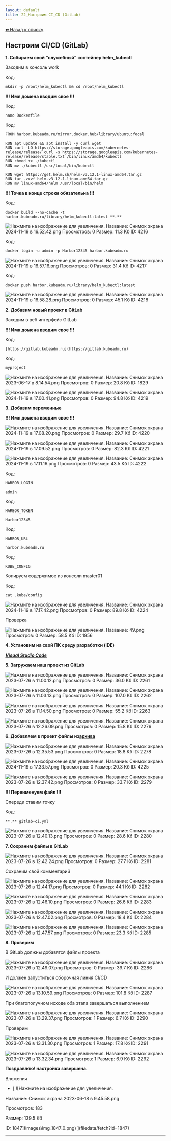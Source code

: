```yaml
---
layout: default
title: 22_Настроим CI_CD (GitLab)
---
```

<a class="back-link" href="index.html">⬅ Назад к списку</a>


##  Настроим CI/CD (GitLab) 

**1\. Собираем свой "служебный" контейнер helm_kubectl**  
  
Заходим в консоль work  
  


Код:
    
    
    mkdir -p /root/helm_kubectl && cd /root/helm_kubectl

**!!! Имя домена вводим свое !!!**  
  


Код:
    
    
    nano Dockerfile

Код:
    
    
    FROM harbor.kubeadm.ru/mirror.docker.hub/library/ubuntu:focal
    
    RUN apt update && apt install -y curl wget
    RUN curl -LO https://storage.googleapis.com/kubernetes-release/release/`curl -s https://storage.googleapis.com/kubernetes-release/release/stable.txt`/bin/linux/amd64/kubectl
    RUN chmod +x ./kubectl
    RUN mv ./kubectl /usr/local/bin/kubectl
    
    RUN wget https://get.helm.sh/helm-v3.12.1-linux-amd64.tar.gz
    RUN tar -zxvf helm-v3.12.1-linux-amd64.tar.gz
    RUN mv linux-amd64/helm /usr/local/bin/helm

**!!! Точка в конце строки обязательна !!!**  
  


Код:
    
    
    docker build --no-cache -t harbor.kubeadm.ru/library/helm_kubectl:latest **.**

![Нажмите на изображение для увеличения.  Название:	Снимок экрана 2024-11-19 в 16.52.42.png Просмотров:	0 Размер:	11.3 Кб ID:	4216](images\\img_4216_1732024400.png)  
  


Код:
    
    
    docker login -u admin -p Harbor12345 harbor.kubeadm.ru

![Нажмите на изображение для увеличения.  Название:	Снимок экрана 2024-11-19 в 16.57.16.png Просмотров:	0 Размер:	31.4 Кб ID:	4217](images\\img_4217_1732024683.png)  
  


Код:
    
    
    docker push harbor.kubeadm.ru/library/helm_kubectl:latest

![Нажмите на изображение для увеличения.  Название:	Снимок экрана 2024-11-19 в 16.58.28.png Просмотров:	0 Размер:	45.1 Кб ID:	4218](images\\img_4218_1732024745.png)  
  
**2\. Добавим новый проект в GitLab**  
  
Заходим в веб интерфейс GitLab  
  
**!!! Имя домена вводим свое !!!**  
  


Код:
    
    
    [https://gitlab.kubeadm.ru](https://gitlab.kubeadm.ru)

Код:
    
    
    myproject

![Нажмите на изображение для увеличения.  Название:	Снимок экрана 2023-06-17 в 8.14.54.png Просмотров:	0 Размер:	20.8 Кб ID:	1829](images\\img_1829_1686978975.png)  
  
![Нажмите на изображение для увеличения.  Название:	Снимок экрана 2024-11-19 в 17.00.41.png Просмотров:	0 Размер:	94.8 Кб ID:	4219](images\\img_4219_1732024905.png)  
  
**3\. Добавим переменные**  
  
**!!! Имя домена вводим свое !!!**  
  
![Нажмите на изображение для увеличения.  Название:	Снимок экрана 2024-11-19 в 17.08.20.png Просмотров:	0 Размер:	29.7 Кб ID:	4220](images\\img_4220_1732025371.png)  
  
![Нажмите на изображение для увеличения.  Название:	Снимок экрана 2024-11-19 в 17.09.52.png Просмотров:	0 Размер:	82.3 Кб ID:	4221](images\\img_4221_1732025456.png)  
  
![Нажмите на изображение для увеличения.  Название:	Снимок экрана 2024-11-19 в 17.11.16.png Просмотров:	0 Размер:	43.5 Кб ID:	4222](images\\img_4222_1732025510.png)  
  


Код:
    
    
    HARBOR_LOGIN
    
    admin

Код:
    
    
    HARBOR_TOKEN
    
    Harbor12345

Код:
    
    
    HARBOR_URL
    
    harbor.kubeadm.ru

Код:
    
    
    KUBE_CONFIG

Копируем содержимое из консоли master01  
  


Код:
    
    
    cat .kube/config

![Нажмите на изображение для увеличения.  Название:	Снимок экрана 2024-11-19 в 17.17.42.png Просмотров:	0 Размер:	89.8 Кб ID:	4224](images\\img_4224_1732026028.png)  
  
Проверка  
  
![Нажмите на изображение для увеличения.  Название:	49.png Просмотров:	0 Размер:	58.5 Кб ID:	1956](images\\img_1956_1688460847.png)  
  
**4\. Установим на свой ПК среду разработки (IDE)**  
  
  
_**[Visual Studio Code](https://code.visualstudio.com/download)**_  
  
  
**5\. Загружаем наш проект из GitLab**  
  
![Нажмите на изображение для увеличения.  Название:	Снимок экрана 2023-07-26 в 11.00.12.png Просмотров:	0 Размер:	36.0 Кб ID:	2261](images\\img_2261_1690358536.png)  
  
![Нажмите на изображение для увеличения.  Название:	Снимок экрана 2023-07-26 в 11.03.13.png Просмотров:	0 Размер:	107.0 Кб ID:	2262](images\\img_2262_1690358691.png)  
  
![Нажмите на изображение для увеличения.  Название:	Снимок экрана 2023-07-26 в 11.14.50.png Просмотров:	0 Размер:	55.2 Кб ID:	2263](images\\img_2263_1690359356.png)  
  
![Нажмите на изображение для увеличения.  Название:	Снимок экрана 2023-07-26 в 12.26.09.png Просмотров:	0 Размер:	15.8 Кб ID:	2276](images\\img_2276_1690363623.png)  
  
**6\. Добавляем в проект файлы из[архива](https://galkin-vladimir.ru:5446/d/s/10zswywPnW62p7Fj3njIcITb6UHjMFTt/oM8FDhG9Tg0ndwuMvBT0GtZJF0PPdrB_-rb9AyVzM1Qs)**  
  
![Нажмите на изображение для увеличения.  Название:	Снимок экрана 2023-07-26 в 12.35.53.png Просмотров:	0 Размер:	18.8 Кб ID:	2278](images\\img_2278_1690364249.png)  
  
![Нажмите на изображение для увеличения.  Название:	Снимок экрана 2024-11-19 в 17.33.57.png Просмотров:	0 Размер:	20.3 Кб ID:	4225](images\\img_4225_1732026909.png)  
  
![Нажмите на изображение для увеличения.  Название:	Снимок экрана 2023-07-26 в 12.37.42.png Просмотров:	0 Размер:	33.7 Кб ID:	2279](images\\img_2279_1690364382.png)  
  
**!!! Переименуем файл !!!**  
  
Спереди ставим точку  
  


Код:
    
    
    **.** gitlab-ci.yml

![Нажмите на изображение для увеличения.  Название:	Снимок экрана 2023-07-26 в 12.40.13.png Просмотров:	0 Размер:	28.6 Кб ID:	2280](images\\img_2280_1690364452.png)  
  
**7\. Сохраним файлы в GitLab**  
  
![Нажмите на изображение для увеличения.  Название:	Снимок экрана 2023-07-26 в 12.42.24.png Просмотров:	0 Размер:	27.7 Кб ID:	2281](images\\img_2281_1690364619.png)  
  
Сохраним свой комментарий  
  
![Нажмите на изображение для увеличения.  Название:	Снимок экрана 2023-07-26 в 12.44.17.png Просмотров:	0 Размер:	44.1 Кб ID:	2282](images\\img_2282_1690364756.png)  
  
![Нажмите на изображение для увеличения.  Название:	Снимок экрана 2023-07-26 в 12.46.10.png Просмотров:	0 Размер:	26.6 Кб ID:	2283](images\\img_2283_1690364811.png)  
  
![Нажмите на изображение для увеличения.  Название:	Снимок экрана 2023-07-26 в 12.47.02.png Просмотров:	0 Размер:	18.4 Кб ID:	2284](images\\img_2284_1690364868.png)  
  
![Нажмите на изображение для увеличения.  Название:	Снимок экрана 2023-07-26 в 12.47.57.png Просмотров:	0 Размер:	23.3 Кб ID:	2285](images\\img_2285_1690364922.png)  
  
**8\. Проверим**  
  
В GitLab должны добавятся файлы проекта  
  
![Нажмите на изображение для увеличения.  Название:	Снимок экрана 2023-07-26 в 12.49.07.png Просмотров:	0 Размер:	39.7 Кб ID:	2286](images\\img_2286_1690365006.png)  
  
И должен запуститься сборочная линия CI/CD  
  
![Нажмите на изображение для увеличения.  Название:	Снимок экрана 2023-07-26 в 13.10.59.png Просмотров:	0 Размер:	101.8 Кб ID:	2287](images\\img_2287_1690366344.png)  
  
При благополучном исходе оба этапа завершаться выполнением  
  
![Нажмите на изображение для увеличения.  Название:	Снимок экрана 2023-07-26 в 13.29.37.png Просмотров:	1 Размер:	6.7 Кб ID:	2290](images\\img_2290_1690367473.png)  
  
Проверим  
  
![Нажмите на изображение для увеличения.  Название:	Снимок экрана 2023-07-26 в 13.31.30.png Просмотров:	1 Размер:	17.8 Кб ID:	2291](images\\img_2291_1690367542.png)  
  
![Нажмите на изображение для увеличения.  Название:	Снимок экрана 2023-07-26 в 13.32.34.png Просмотров:	1 Размер:	6.9 Кб ID:	2292](images\\img_2292_1690367649.png)  
  
**Поздравляю! настройка завершена.**

Вложения 

  * [ ![Нажмите на изображение для увеличения.



Название:	Снимок экрана 2023-06-18 в 9.45.58.png

Просмотров:	183

Размер:	139.5 Кб

ID:	1847](images\\img_1847_0.png) ](filedata/fetch?id=1847)




---

